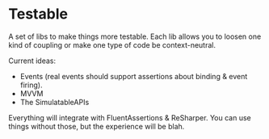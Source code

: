 Testable
========

A set of libs to make things more testable. Each lib allows you to loosen one kind of coupling or make one type of code be context-neutral.

Current ideas:

* Events (real events should support assertions about binding & event firing).
* MVVM
* The SimulatableAPIs

Everything will integrate with FluentAssertions & ReSharper. You can use things without those, but the experience will be blah.

